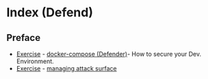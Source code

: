 # Index (Defend)

## Preface

- [Exercise](defend_e4.md) - [docker-compose (Defender)](defend_e4.md)- How to secure your Dev. Environment.
- [Exercise](defend_e6.md) - [managing attack surface](defend_e6.md)